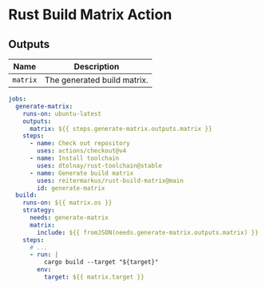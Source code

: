 # Rust Build Matrix Action

## Outputs

| Name | Description |
| ------- | ------- |
| `matrix` | The generated build matrix. |

```yaml
jobs:
  generate-matrix:
    runs-on: ubuntu-latest
    outputs:
      matrix: ${{ steps.generate-matrix.outputs.matrix }}
    steps:
      - name: Check out repository
        uses: actions/checkout@v4
      - name: Install toolchain
        uses: dtolnay/rust-toolchain@stable  
      - name: Generate build matrix
        uses: reitermarkus/rust-build-matrix@main
        id: generate-matrix
  build:
    runs-on: ${{ matrix.os }}
    strategy:
      needs: generate-matrix
      matrix:
        include: ${{ fromJSON(needs.generate-matrix.outputs.matrix) }}
    steps:
      # ...
      - run: |
          cargo build --target "${target}"
        env:
          target: ${{ matrix.target }}
```
